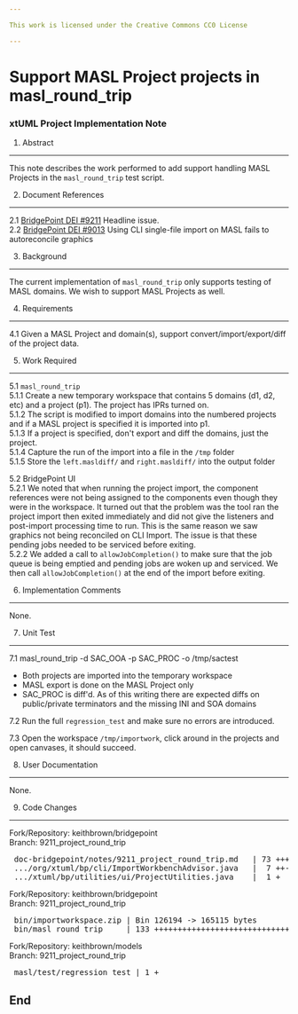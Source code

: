 ```yaml
---

This work is licensed under the Creative Commons CC0 License

---
```


# Support MASL Project projects in masl_round_trip
### xtUML Project Implementation Note


1. Abstract
-----------
This note describes the work performed to add support handling MASL Projects in
the ```masl_round_trip``` test script.   

2. Document References
----------------------
<a id="2.1"></a>2.1 [BridgePoint DEI #9211](https://support.onefact.net/issues/9211) Headline issue.     
<a id="2.2"></a>2.2 [BridgePoint DEI #9013](https://support.onefact.net/issues/9013) Using CLI single-file import on MASL fails to autoreconcile graphics        

3. Background
-------------
The current implementation of ```masl_round_trip``` only supports testing of 
MASL domains.  We wish to support MASL Projects as well.   

4. Requirements
---------------
4.1 Given a MASL Project and domain(s), support convert/import/export/diff of
  the project data.    

5. Work Required
----------------
5.1 ```masl_round_trip```     
5.1.1  Create a new temporary workspace that contains 5 domains (d1, d2, etc) and
  a project (p1).  The project has IPRs turned on.  
5.1.2  The script is modified to import domains into the numbered projects and if
  a MASL project is specified it is imported into p1.   
5.1.3  If a project is specified, don't export and diff the domains, just the project.  
5.1.4  Capture the run of the import into a file in the ```/tmp``` folder  
5.1.5  Store the ```left.masldiff/``` and ```right.masldiff/``` into the output folder   

5.2 BridgePoint UI   
5.2.1  We noted that when running the project import, the component references were
  not being assigned to the components even though they were in the workspace.  It
  turned out that the problem was the tool ran the project import then exited immediately
  and did not give the listeners and post-import processing time to run.  This is the
  same reason we saw graphics not being reconciled on CLI Import.  The issue is that
  these pending jobs needed to be serviced before exiting.   
5.2.2  We added a call to ```allowJobCompletion()``` to make sure that the job queue
  is being emptied and pending jobs are woken up and serviced.  We then call 
  ```allowJobCompletion()``` at the end of the import before exiting.   
  
6. Implementation Comments
--------------------------
None.  

7. Unit Test
------------
7.1 masl_round_trip -d SAC_OOA -p SAC_PROC -o /tmp/sactest  
  * Both projects are imported into the temporary workspace  
  * MASL export is done on the MASL Project only  
  * SAC_PROC is diff'd.  As of this writing there are expected diffs on public/private
  terminators and the missing INI and SOA domains  
  
7.2 Run the full ```regression_test``` and make sure no errors are introduced.    

7.3 Open the workspace ```/tmp/importwork```, click around in the projects and 
  open canvases, it should succeed.  
  
8. User Documentation
---------------------
None.  

9. Code Changes
---------------
Fork/Repository: keithbrown/bridgepoint  
Branch: 9211_project_round_trip  

<pre>
 doc-bridgepoint/notes/9211_project_round_trip.md   | 73 ++++++++++++++++++++++
 .../org/xtuml/bp/cli/ImportWorkbenchAdvisor.java   |  7 ++-
 .../xtuml/bp/utilities/ui/ProjectUtilities.java    |  1 +
</pre>

Fork/Repository: keithbrown/bridgepoint  
Branch: 9211_project_round_trip  

<pre>
 bin/importworkspace.zip | Bin 126194 -> 165115 bytes
 bin/masl_round_trip     | 133 +++++++++++++++++++++++++++++++++++++-----------
</pre>

Fork/Repository: keithbrown/models  
Branch: 9211_project_round_trip  

<pre>
 masl/test/regression_test | 1 +
</pre>

End
---

